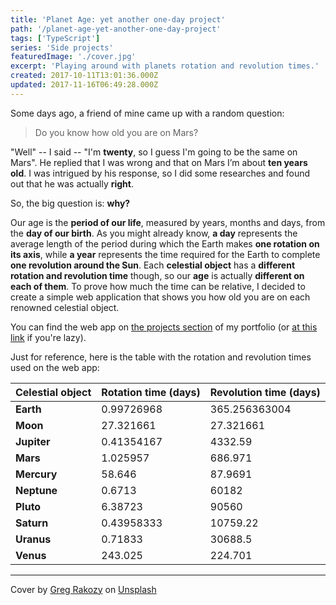 ```yaml
---
title: 'Planet Age: yet another one-day project'
path: '/planet-age-yet-another-one-day-project'
tags: ['TypeScript']
series: 'Side projects'
featuredImage: './cover.jpg'
excerpt: 'Playing around with planets rotation and revolution times.'
created: 2017-10-11T13:01:36.000Z
updated: 2017-11-16T06:49:28.000Z
---
```


Some days ago, a friend of mine came up with a random question:

> Do you know how old you are on Mars?

"Well" -- I said -- "I'm **twenty**, so I guess I'm going to be the same on Mars". He replied that I was wrong and that on Mars I’m about **ten years old**. I was intrigued by his response, so I did some researches and found out that he was actually **right**.

So, the big question is: **why?**

Our age is the **period of our life**, measured by years, months and days, from the **day of our birth**. As you might already know, **a day** represents the average length of the period during which the Earth makes **one rotation on its axis**, while **a year** represents the time required for the Earth to complete **one revolution around the Sun**. Each **celestial object** has a **different rotation and revolution time** though, so our **age** is actually **different on each of them**. To prove how much the time can be relative, I decided to create a simple web application that shows you how old you are on each renowned celestial object.

You can find the web app on [the projects section](https://giorgio.garasto.me/en/projects) of my portfolio (or [at this link](https://projects.dabolus.app/planet-age) if you're lazy).

Just for reference, here is the table with the rotation and revolution times used on the web app:

<div class="responsive-table">

| **Celestial object** | **Rotation time (days)** | **Revolution time (days)** |
| -------------------- | ------------------------ | -------------------------- |
| **Earth**            | 0.99726968               | 365.256363004              |
| **Moon**             | 27.321661                | 27.321661                  |
| **Jupiter**          | 0.41354167               | 4332.59                    |
| **Mars**             | 1.025957                 | 686.971                    |
| **Mercury**          | 58.646                   | 87.9691                    |
| **Neptune**          | 0.6713                   | 60182                      |
| **Pluto**            | 6.38723                  | 90560                      |
| **Saturn**           | 0.43958333               | 10759.22                   |
| **Uranus**           | 0.71833                  | 30688.5                    |
| **Venus**            | 243.025                  | 224.701                    |

</div>


---

Cover by [Greg Rakozy](https://unsplash.com/@grakozy) on [Unsplash](https://unsplash.com/s/photos/universe)
